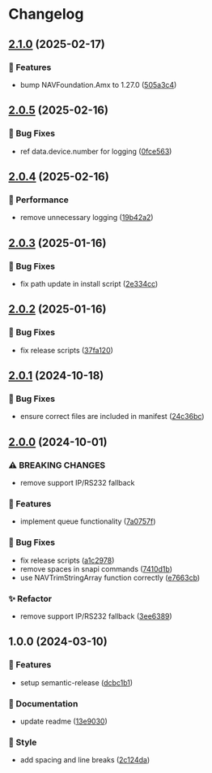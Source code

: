 # Changelog

## [2.1.0](https://github.com/Norgate-AV/NAVDatabase.Amx.PanasonicProjector/compare/v2.0.5...v2.1.0) (2025-02-17)

### 🌟 Features

- bump NAVFoundation.Amx to 1.27.0 ([505a3c4](https://github.com/Norgate-AV/NAVDatabase.Amx.PanasonicProjector/commit/505a3c46c3e1347b33bd55deea655145b05c8e05))

## [2.0.5](https://github.com/Norgate-AV/NAVDatabase.Amx.PanasonicProjector/compare/v2.0.4...v2.0.5) (2025-02-16)

### 🐛 Bug Fixes

- ref data.device.number for logging ([0fce563](https://github.com/Norgate-AV/NAVDatabase.Amx.PanasonicProjector/commit/0fce56369e2cd43986502273e0744dd246834dda))

## [2.0.4](https://github.com/Norgate-AV/NAVDatabase.Amx.PanasonicProjector/compare/v2.0.3...v2.0.4) (2025-02-16)

### 🚀 Performance

- remove unnecessary logging ([19b42a2](https://github.com/Norgate-AV/NAVDatabase.Amx.PanasonicProjector/commit/19b42a271bd3d15e7405c158fffe593ab5a1e7a9))

## [2.0.3](https://github.com/Norgate-AV/NAVDatabase.Amx.PanasonicProjector/compare/v2.0.2...v2.0.3) (2025-01-16)

### 🐛 Bug Fixes

- fix path update in install script ([2e334cc](https://github.com/Norgate-AV/NAVDatabase.Amx.PanasonicProjector/commit/2e334cc4089db35c0208ce3c7c8bbb0e0c0388cf))

## [2.0.2](https://github.com/Norgate-AV/NAVDatabase.Amx.PanasonicProjector/compare/v2.0.1...v2.0.2) (2025-01-16)

### 🐛 Bug Fixes

- fix release scripts ([37fa120](https://github.com/Norgate-AV/NAVDatabase.Amx.PanasonicProjector/commit/37fa120f05f899ce4fff4d880161b5001e683a6c))

## [2.0.1](https://github.com/Norgate-AV/NAVDatabase.Amx.PanasonicProjector/compare/v2.0.0...v2.0.1) (2024-10-18)

### 🐛 Bug Fixes

- ensure correct files are included in manifest ([24c36bc](https://github.com/Norgate-AV/NAVDatabase.Amx.PanasonicProjector/commit/24c36bc116df37b522e4694815820bd1fcc4f586))

## [2.0.0](https://github.com/Norgate-AV/NAVDatabase.Amx.PanasonicProjector/compare/v1.0.0...v2.0.0) (2024-10-01)

### ⚠ BREAKING CHANGES

- remove support IP/RS232 fallback

### 🌟 Features

- implement queue functionality ([7a0757f](https://github.com/Norgate-AV/NAVDatabase.Amx.PanasonicProjector/commit/7a0757f49d8641a614a74f19224d5f9fbef50085))

### 🐛 Bug Fixes

- fix release scripts ([a1c2978](https://github.com/Norgate-AV/NAVDatabase.Amx.PanasonicProjector/commit/a1c2978feeabd3923a480cd97f744737c15587ba))
- remove spaces in snapi commands ([7410d1b](https://github.com/Norgate-AV/NAVDatabase.Amx.PanasonicProjector/commit/7410d1bd873d962eb20cb1b9f1bb2a5417917ff0))
- use NAVTrimStringArray function correctly ([e7663cb](https://github.com/Norgate-AV/NAVDatabase.Amx.PanasonicProjector/commit/e7663cbeac0995103c466e8c2fd8569ebc06c93e))

### ✨ Refactor

- remove support IP/RS232 fallback ([3ee6389](https://github.com/Norgate-AV/NAVDatabase.Amx.PanasonicProjector/commit/3ee6389a6e91c3eba462c60bc4b325debcce1312))

## 1.0.0 (2024-03-10)

### 🌟 Features

- setup semantic-release ([dcbc1b1](https://github.com/Norgate-AV/NAVDatabase.Amx.PanasonicProjector/commit/dcbc1b1ce0cf3daf226db872421c7f7e8d154b58))

### 📖 Documentation

- update readme ([13e9030](https://github.com/Norgate-AV/NAVDatabase.Amx.PanasonicProjector/commit/13e90308de251b12b501a648a663dbf5cc9da70b))

### 💅 Style

- add spacing and line breaks ([2c124da](https://github.com/Norgate-AV/NAVDatabase.Amx.PanasonicProjector/commit/2c124daef3c0048bf0f36d6028b24781888db2a9))
